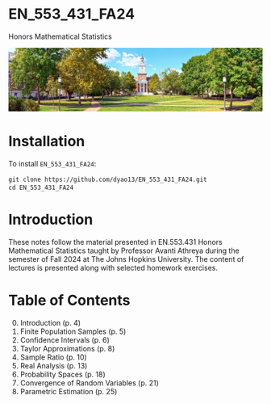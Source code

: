 # EN_553_431_FA24

Honors Mathematical Statistics

![Gilman Hall](https://github.com/dyao13/EN_553_431_FA24/blob/main/gilman_hall.jpg)

# Installation
To install `EN_553_431_FA24`:
```
git clone https://github.com/dyao13/EN_553_431_FA24.git
cd EN_553_431_FA24
```

# Introduction
These notes follow the material presented in EN.553.431 Honors Mathematical Statistics taught by Professor Avanti Athreya during the semester of Fall 2024 at The Johns Hopkins University. The content of lectures is presented along with selected homework exercises.

# Table of Contents
0. Introduction (p. 4)
1. Finite Population Samples (p. 5)
2. Confidence Intervals (p. 6)
3. Taylor Approximations (p. 8)
4. Sample Ratio (p. 10)
5. Real Analysis (p. 13)
6. Probability Spaces (p. 18)
7. Convergence of Random Variables (p. 21)
8. Parametric Estimation (p. 25)
